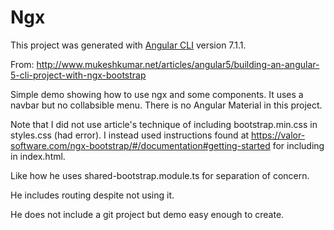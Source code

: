 # Ngx

This project was generated with [Angular CLI](https://github.com/angular/angular-cli) version 7.1.1.

From: http://www.mukeshkumar.net/articles/angular5/building-an-angular-5-cli-project-with-ngx-bootstrap

Simple demo showing how to use ngx and some components.
It uses a navbar but no collabsible menu.
There is no Angular Material in this project.

Note that I did not use article's technique of including bootstrap.min.css in styles.css (had error).
I instead used instructions found at 
https://valor-software.com/ngx-bootstrap/#/documentation#getting-started
for including in index.html.

Like how he uses shared-bootstrap.module.ts for separation of concern.

He includes routing despite not using it.

He does not include a git project but demo easy enough to create.
